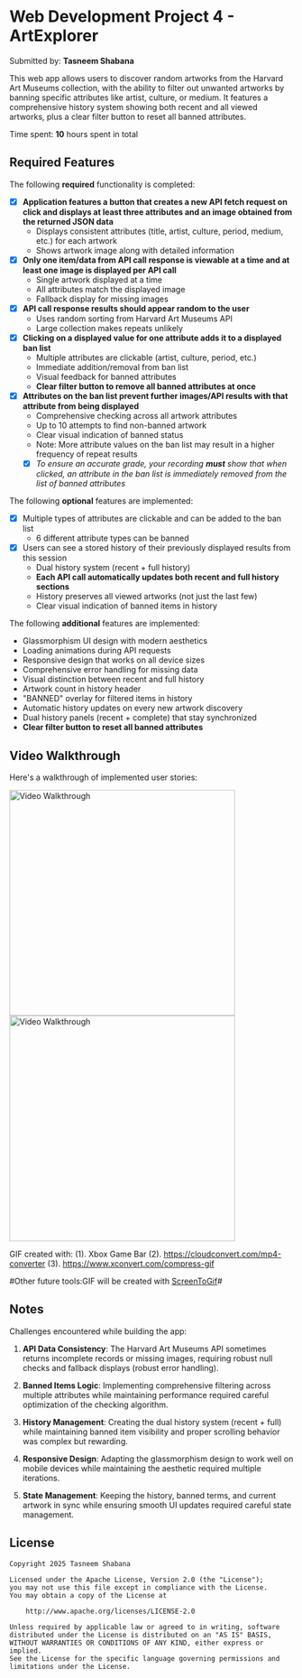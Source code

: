 # Web Development Project 4 - ArtExplorer

Submitted by: **Tasneem Shabana**

This web app allows users to discover random artworks from the Harvard Art Museums collection, with the ability to filter out unwanted artworks by banning specific attributes like artist, culture, or medium. It features a comprehensive history system showing both recent and all viewed artworks, plus a clear filter button to reset all banned attributes.

Time spent: **10** hours spent in total

## Required Features

The following **required** functionality is completed: 

- [x] **Application features a button that creates a new API fetch request on click and displays at least three attributes and an image obtained from the returned JSON data**
  - Displays consistent attributes (title, artist, culture, period, medium, etc.) for each artwork
  - Shows artwork image along with detailed information
- [x] **Only one item/data from API call response is viewable at a time and at least one image is displayed per API call**
  - Single artwork displayed at a time
  - All attributes match the displayed image
  - Fallback display for missing images
- [x] **API call response results should appear random to the user**
  - Uses random sorting from Harvard Art Museums API
  - Large collection makes repeats unlikely
- [x] **Clicking on a displayed value for one attribute adds it to a displayed ban list**
  - Multiple attributes are clickable (artist, culture, period, etc.)
  - Immediate addition/removal from ban list
  - Visual feedback for banned attributes
  - **Clear filter button to remove all banned attributes at once**
- [x] **Attributes on the ban list prevent further images/API results with that attribute from being displayed**
  - Comprehensive checking across all artwork attributes
  - Up to 10 attempts to find non-banned artwork
  - Clear visual indication of banned status
  - Note: More attribute values on the ban list may result in a higher frequency of repeat results
  - [x] _To ensure an accurate grade, your recording **must** show that when clicked, an attribute in the ban list is immediately removed from the list of banned attributes_

The following **optional** features are implemented:

- [x] Multiple types of attributes are clickable and can be added to the ban list
  - 6 different attribute types can be banned
- [x] Users can see a stored history of their previously displayed results from this session
  - Dual history system (recent + full history)
  - **Each API call automatically updates both recent and full history sections**
  - History preserves all viewed artworks (not just the last few)
  - Clear visual indication of banned items in history

The following **additional** features are implemented:

* Glassmorphism UI design with modern aesthetics
* Loading animations during API requests
* Responsive design that works on all device sizes
* Comprehensive error handling for missing data
* Visual distinction between recent and full history
* Artwork count in history header
* "BANNED" overlay for filtered items in history
* Automatic history updates on every new artwork discovery
* Dual history panels (recent + complete) that stay synchronized
* **Clear filter button to reset all banned attributes**

## Video Walkthrough

Here's a walkthrough of implemented user stories:

<img src='./videos/Vite+React--Mobile.gif' title='Mobile Video app Walkthrough' width='400' alt='Video Walkthrough' />

<img src='./videos/Vite+React--Desktop.gif' title='Desktop Video app Walkthrough' width='400' alt='Video Walkthrough' />

GIF created with:
(1). Xbox Game Bar
(2). https://cloudconvert.com/mp4-converter
(3). https://www.xconvert.com/compress-gif

#Other future tools:GIF will be created with [ScreenToGif](https://www.screentogif.com/)#

## Notes

Challenges encountered while building the app:

1. **API Data Consistency**: The Harvard Art Museums API sometimes returns incomplete records or missing images, requiring robust null checks and fallback displays (robust error handling).

2. **Banned Items Logic**: Implementing comprehensive filtering across multiple attributes while maintaining performance required careful optimization of the checking algorithm.

3. **History Management**: Creating the dual history system (recent + full) while maintaining banned item visibility and proper scrolling behavior was complex but rewarding.

4. **Responsive Design**: Adapting the glassmorphism design to work well on mobile devices while maintaining the aesthetic required multiple iterations.

5. **State Management**: Keeping the history, banned terms, and current artwork in sync while ensuring smooth UI updates required careful state management.

## License

    Copyright 2025 Tasneem Shabana

    Licensed under the Apache License, Version 2.0 (the "License");
    you may not use this file except in compliance with the License.
    You may obtain a copy of the License at

        http://www.apache.org/licenses/LICENSE-2.0

    Unless required by applicable law or agreed to in writing, software
    distributed under the License is distributed on an "AS IS" BASIS,
    WITHOUT WARRANTIES OR CONDITIONS OF ANY KIND, either express or implied.
    See the License for the specific language governing permissions and
    limitations under the License.